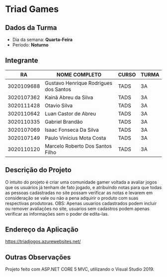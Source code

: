 # **Triad Games**

## Dados da Turma
* Dia da semana: **Quarta-Feira**
* Período: **Noturno**

## Integrante
| RA   | NOME COMPLETO | CURSO | TURMA |
|------|---------------|-------|-------|
| 3020109688 | Gustavo Henrique Rodrigues dos Santos  | TADS  | 3A
| 3020107362  | Kainã Abreu da Silva    | TADS  | 3A
| 3020111428  | Otavio Silva     | TADS  | 3A    |
| 3020110642 | Luan  Castor de Abreu |TADS|3A
| 3020110335  | Gabriel Brandão | TADS | 3A 
| 3020107069  | Isaac Fonseca Da Silva | TADS | 3A     
| 3020107149 | Paulo Vinicius Mota Costa | TADS  | 3A    |
| 3020110120  | Marcelo Roberto Dos Santos Filho | TADS  | 3A    |

## Descrição do Projeto

O intuito do projeto é criar uma comunidade gamer voltada a avaliar jogos que os usuários já tenham de fato jogado, 
e atribuindo notas para que todas as pessoas cadastradas no site possam verificar as notas e levarem em consideração se vale ou não a pena adquirir o produto com suas respectivas produtoras. 
OBS: Apenas usuarios cadastrados podem incluir ou remover avaliações no site, usuarios sem cadastros podem apenas verificar as informações sem o poder de edita-las.

## Endereço da Aplicação

https://triadjogos.azurewebsites.net/

## Outras Observações
Projeto feito com ASP.NET CORE 5 MVC, utilizando o Visual Studio 2019.
